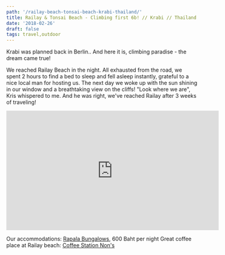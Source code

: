 ```yaml
---
path: '/railay-beach-tonsai-beach-krabi-thailand/'
title: Railay & Tonsai Beach - Climbing first 6b! // Krabi // Thailand
date: '2018-02-26'
draft: false
tags: travel,outdoor
---
```


Krabi was planned back in Berlin.. And here it is, climbing paradise - the dream came true!

We reached Railay Beach in the night. All exhausted from the road, we spent 2 hours to find a bed to sleep and fell asleep instantly, grateful to a nice local man for hosting us. The next day we woke up with the sun shining in our window and a breathtaking view on the cliffs! "Look where we are", Kris whispered to me. And he was right, we've reached Railay after 3 weeks of traveling!

<iframe width="560" height="315" src="https://www.youtube.com/embed/7jJmIvxyJqo?rel=0" frameborder="0" allow="autoplay; encrypted-media" allowfullscreen></iframe>

Our accommodations: [Rapala Bungalows](https://www.booking.com/hotel/th/rapala-rock-wood-resort-railay-krabi.en-gb.html), 600 Baht per night
Great coffee place at Railay beach: [Coffee Station Non's](https://goo.gl/maps/737r8LS3TQ62)
